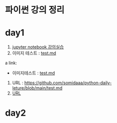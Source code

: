 # 파이썬 강의 정리

# day1
1. [jupyter notebook 강의실습](1-01JupyterNotebook.ipynb)
2. 이미지 테스트 : [test.md](test.md)

a link:
 - 이미지테스트 : <a href='test.md'>test.md</a>

1. URL : https://github.com/somidaaa/python-daily-leture/blob/main/test.md
2. [URL](https://github.com/somidaaa/python-daily-leture/blob/main/test.md)

# day2
